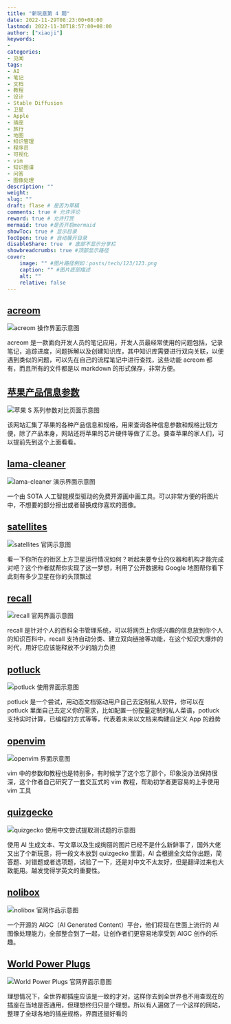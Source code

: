 ```yaml
---
title: "新玩意第 4 期"
date: 2022-11-29T08:23:00+08:00
lastmod: 2022-11-30T18:57:00+08:00
author: ["xiaoji"]
keywords: 
- 
categories: 
- 见闻
tags:
- AI
- 笔记
- 文档
- 教程
- 设计
- Stable Diffusion
- 卫星
- Apple
- 插座
- 旅行
- 地图
- 知识管理
- 程序员
- 可视化
- vim
- 知识图谱
- 问答
- 图像处理
description: ""
weight:
slug: ""
draft: flase # 是否为草稿
comments: true # 允许评论
reward: true # 允许打赏
mermaid: true #是否开启mermaid
showToc: true # 显示目录
TocOpen: true # 自动展开目录
disableShare: true  # 底部不显示分享栏
showbreadcrumbs: true #顶部显示路径
cover:
    image: "" #图片路径例如：posts/tech/123/123.png
    caption: "" #图片底部描述
    alt: ""
    relative: false
---
```


## [acreom](https://acreom.com/)
![acreom 操作界面示意图](acreom%20%E6%93%8D%E4%BD%9C%E7%95%8C%E9%9D%A2%E7%A4%BA%E6%84%8F%E5%9B%BE.png)

acreom 是一款面向开发人员的笔记应用，开发人员最经常使用的问题包括，记录笔记，追踪进度，问题拆解以及创建知识库，其中知识库需要进行双向关联，以便遇到类似的问题，可以先在自己的流程笔记中进行查找，这些功能 acreom 都有，而且所有的文件都是以 markdown 的形式保存，非常方便。

## [苹果产品信息参数](http://www.onlineit.cn/apple/)
![苹果 S 系列参数对比页面示意图](%E8%8B%B9%E6%9E%9C%20S%20%E7%B3%BB%E5%88%97%E5%8F%82%E6%95%B0%E5%AF%B9%E6%AF%94%E9%A1%B5%E9%9D%A2%E7%A4%BA%E6%84%8F%E5%9B%BE.png)

该网站汇集了苹果的各种产品信息和规格，用来查询各种信息参数和规格比较方便，除了产品本身，网站还将苹果的芯片硬件等做了汇总。要查苹果的家人们，可以提前先到这个上面看看。

## [lama-cleaner](https://github.com/Sanster/lama-cleaner)
![lama-cleaner 演示界面示意图](lama-cleaner%20%E6%BC%94%E7%A4%BA%E7%95%8C%E9%9D%A2%E7%A4%BA%E6%84%8F%E5%9B%BE.png)

一个由 SOTA 人工智能模型驱动的免费开源画中画工具。可以非常方便的将图片中，不想要的部分擦出或者替换成你喜欢的图像。

## [satellites](https://james.darpinian.com/satellites/)
![satellites 官网示意图](satellites%20%E5%AE%98%E7%BD%91%E7%A4%BA%E6%84%8F%E5%9B%BE.png)

看一下你所在的街区上方卫星运行情况如何？听起来要专业的仪器和机构才能完成对吧？这个作者就帮你实现了这一梦想，利用了公开数据和 Google 地图帮你看下此刻有多少卫星在你的头顶飘过

## [recall](https://www.recall-app.com/)
![recall 官网界面示意图](recall%20%E5%AE%98%E7%BD%91%E7%95%8C%E9%9D%A2%E7%A4%BA%E6%84%8F%E5%9B%BE.png)

recall 是针对个人的百科全书管理系统，可以将网页上你感兴趣的信息放到你个人的知识百科中，recall 支持自动分类、建立双向链接等功能，在这个知识大爆炸的时代，用好它应该能释放不少的脑力负担

## [potluck](https://www.inkandswitch.com/potluck/)
![potluck 使用界面示意图](potluck%20%E4%BD%BF%E7%94%A8%E7%95%8C%E9%9D%A2%E7%A4%BA%E6%84%8F%E5%9B%BE.png)

potluck 是一个尝试，用动态文档驱动用户自己去定制私人软件，你可以在 potluck 里面自己去定义你的需求，比如配置一份按量定制的私人菜谱，potluck 支持实时计算，已编程的方式等等，代表着未来以文档来构建自定义 App 的趋势

## [openvim](https://www.openvim.com/)
![openvim 界面示意图](openvim%20%E7%95%8C%E9%9D%A2%E7%A4%BA%E6%84%8F%E5%9B%BE.png)

vim 中的参数和教程也是特别多，有时候学了这个忘了那个，印象没办法保持很深，这个作者自己研究了一套交互式的 vim 教程，帮助初学者更容易的上手使用 vim 工具

## [quizgecko](https://quizgecko.com/)
![quizgecko 使用中文尝试提取测试题的示意图](quizgecko%20%E4%BD%BF%E7%94%A8%E4%B8%AD%E6%96%87%E5%B0%9D%E8%AF%95%E6%8F%90%E5%8F%96%E6%B5%8B%E8%AF%95%E9%A2%98%E7%9A%84%E7%A4%BA%E6%84%8F%E5%9B%BE.png)

使用 AI 生成文本、写文章以及生成绚丽的图片已经不是什么新鲜事了，国外大佬又出了个新玩意，将一段文本放到 quizgecko 里面，AI 会根据全文给你出题，简答题、对错题或者选项题，试验了一下，还是对中文不太友好，但是翻译过来也大致能用。越发觉得学英文的重要性。

## [nolibox](https://creator.nolibox.com)
![nolibox 官网作品示意图](nolibox%20%E5%AE%98%E7%BD%91%E4%BD%9C%E5%93%81%E7%A4%BA%E6%84%8F%E5%9B%BE.png)

一个开源的 AIGC（AI Generated Content）平台，他们将现在世面上流行的 AI 图像处理能力，全部整合到了一起，让创作者们更容易地享受到 AIGC 创作的乐趣。

## [World Power Plugs](https://world-power-plugs.com/)
![World Power Plugs 官网界面示意图](World%20Power%20Plugs%20%E5%AE%98%E7%BD%91%E7%95%8C%E9%9D%A2%E7%A4%BA%E6%84%8F%E5%9B%BE.png)

理想情况下，全世界都插座应该是一致的才对，这样你去到全世界也不用查现在的插座在当地是否通用，但理想终归只是个理想。所以有人遍做了一个这样的网站，整理了全球各地的插座规格，界面还挺好看的

